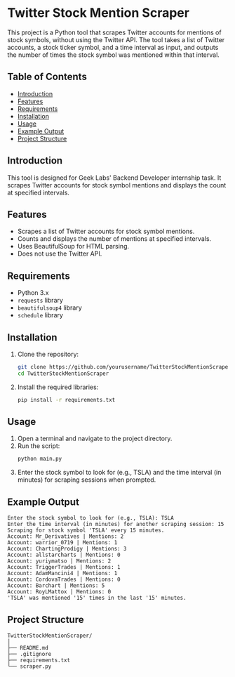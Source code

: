 # Twitter Stock Mention Scraper

This project is a Python tool that scrapes Twitter accounts for mentions of stock symbols, without using the Twitter API. The tool takes a list of Twitter accounts, a stock ticker symbol, and a time interval as input, and outputs the number of times the stock symbol was mentioned within that interval.

## Table of Contents
- [Introduction](#introduction)
- [Features](#features)
- [Requirements](#requirements)
- [Installation](#installation)
- [Usage](#usage)
- [Example Output](#example-output)
- [Project Structure](#project-structure)

## Introduction

This tool is designed for Geek Labs' Backend Developer internship task. It scrapes Twitter accounts for stock symbol mentions and displays the count at specified intervals.

## Features
- Scrapes a list of Twitter accounts for stock symbol mentions.
- Counts and displays the number of mentions at specified intervals.
- Uses BeautifulSoup for HTML parsing.
- Does not use the Twitter API.

## Requirements

- Python 3.x
- `requests` library
- `beautifulsoup4` library
- `schedule` library

## Installation

1. Clone the repository:
    ```bash
    git clone https://github.com/yourusername/TwitterStockMentionScraper.git
    cd TwitterStockMentionScraper
    ```

2. Install the required libraries:
    ```bash
    pip install -r requirements.txt
    ```

## Usage

1. Open a terminal and navigate to the project directory.
2. Run the script:
    ```bash
    python main.py
    ```
3. Enter the stock symbol to look for (e.g., TSLA) and the time interval (in minutes) for scraping sessions when prompted.

## Example Output

```
Enter the stock symbol to look for (e.g., TSLA): TSLA
Enter the time interval (in minutes) for another scraping session: 15
Scraping for stock symbol 'TSLA' every 15 minutes.
Account: Mr_Derivatives | Mentions: 2
Account: warrior_0719 | Mentions: 1
Account: ChartingProdigy | Mentions: 3
Account: allstarcharts | Mentions: 0
Account: yuriymatso | Mentions: 2
Account: TriggerTrades | Mentions: 1
Account: AdamMancini4 | Mentions: 1
Account: CordovaTrades | Mentions: 0
Account: Barchart | Mentions: 5
Account: RoyLMattox | Mentions: 0
'TSLA' was mentioned '15' times in the last '15' minutes.
```

## Project Structure

```
TwitterStockMentionScraper/
│
├── README.md
├── .gitignore
├── requirements.txt
└── scraper.py
